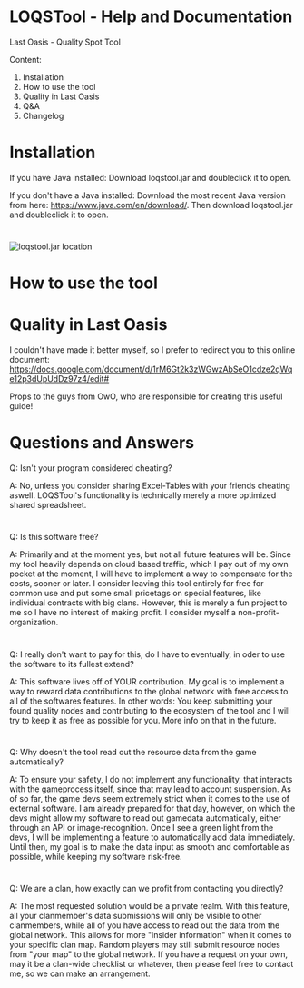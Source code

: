 # LOQSTool - Help and Documentation
Last Oasis - Quality Spot Tool

Content:

1. Installation
2. How to use the tool
3. Quality in Last Oasis
4. Q&A
5. Changelog

# Installation

If you have Java installed: Download loqstool.jar and doubleclick it to open.
  
If you don't have a Java installed: Download the most recent Java version from here: https://www.java.com/en/download/. Then download     loqstool.jar and doubleclick it to open.

#
![loqstool.jar location](https://i.imgur.com/Cpn66Zi.png)
#

# How to use the tool

# Quality in Last Oasis

I couldn't have made it better myself, so I prefer to redirect you to this online document: https://docs.google.com/document/d/1rM6Gt2k3zWGwzAbSeO1cdze2qWqe12p3dUpUdDz97z4/edit#

Props to the guys from OwO, who are responsible for creating this useful guide!

# Questions and Answers

Q: Isn't your program considered cheating?

A: No, unless you consider sharing Excel-Tables with your friends cheating aswell. LOQSTool's functionality is technically merely a more optimized shared spreadsheet.
#
Q: Is this software free?

A: Primarily and at the moment yes, but not all future features will be. Since my tool heavily depends on cloud based traffic, which I pay out of my own pocket at the moment, I will have to implement a way to compensate for the costs, sooner or later. I consider leaving this tool entirely for free for common use and put some small pricetags on special features, like individual contracts with big clans. However, this is merely a fun project to me so I have no interest of making profit. I consider myself a non-profit-organization.
#
Q: I really don't want to pay for this, do I have to eventually, in oder to use the software to its fullest extend?

A: This software lives off of YOUR contribution. My goal is to implement a way to reward data contributions to the global network with free access to all of the softwares features. In other words: You keep submitting your found quality nodes and contributing to the ecosystem of the tool and I will try to keep it as free as possible for you. More info on that in the future.
#
Q: Why doesn't the tool read out the resource data from the game automatically?

A: To ensure your safety, I do not implement any functionality, that interacts with the gameprocess itself, since that may lead to account suspension. As of so far, the game devs seem extremely strict when it comes to the use of external software. I am already prepared for that day, however, on which the devs might allow my software to read out gamedata automatically, either through an API or image-recognition. Once I see a green light from the devs, I will be implementing a feature to automatically add data immediately. Until then, my goal is to make the data input as smooth and comfortable as possible, while keeping my software risk-free.
#
Q: We are a clan, how exactly can we profit from contacting you directly?

A: The most requested solution would be a private realm. With this feature, all your clanmember's data submissions will only be visible to other clanmembers, while all of you have access to read out the data from the global network. This allows for more "insider information" when it comes to your specific clan map. Random players may still submit resource nodes from "your map" to the global network. If you have a request on your own, may it be a clan-wide checklist or whatever, then please feel free to contact me, so we can make an arrangement.
#

